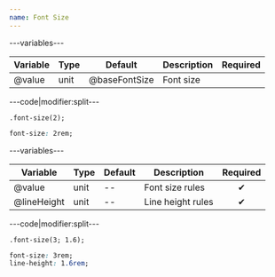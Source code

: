 ```yaml
---
name: Font Size
---
```


---variables---

| Variable | Type | Default | Description | Required |
| -- | -- | -- | -- | -- |
| @value | unit | @baseFontSize | Font size ||

---code|modifier:split---

```less
.font-size(2);
```

```css
font-size: 2rem;
```

---variables---

| Variable | Type | Default | Description | Required |
| -- | -- | -- | -- | :------: |
| @value | unit | -- | Font size rules | ✔ |
| @lineHeight | unit | -- | Line height rules | ✔ |

---code|modifier:split---

```less
.font-size(3; 1.6);
```

```css
font-size: 3rem;
line-height: 1.6rem;
```